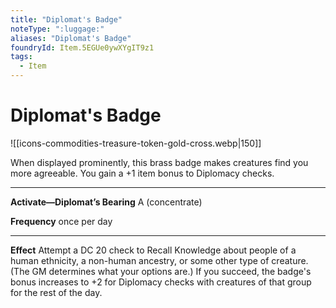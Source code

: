 ```yaml
---
title: "Diplomat's Badge"
noteType: ":luggage:"
aliases: "Diplomat's Badge"
foundryId: Item.5EGUe0ywXYgIT9z1
tags:
  - Item
---
```


# Diplomat's Badge
![[icons-commodities-treasure-token-gold-cross.webp|150]]

When displayed prominently, this brass badge makes creatures find you more agreeable. You gain a +1 item bonus to Diplomacy checks.

* * *

**Activate—Diplomat’s Bearing** A (concentrate)

**Frequency** once per day

* * *

**Effect** Attempt a DC 20 check to Recall Knowledge about people of a human ethnicity, a non-human ancestry, or some other type of creature. (The GM determines what your options are.) If you succeed, the badge's bonus increases to +2 for Diplomacy checks with creatures of that group for the rest of the day.


